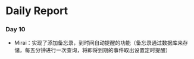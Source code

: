 # Daily Report

### Day 10

- Mirai：实现了添加备忘录，到时间自动提醒的功能（备忘录通过数据库来存储，每五分钟进行一次查询，将即将到期的事件取出设置定时提醒）

 

​    


